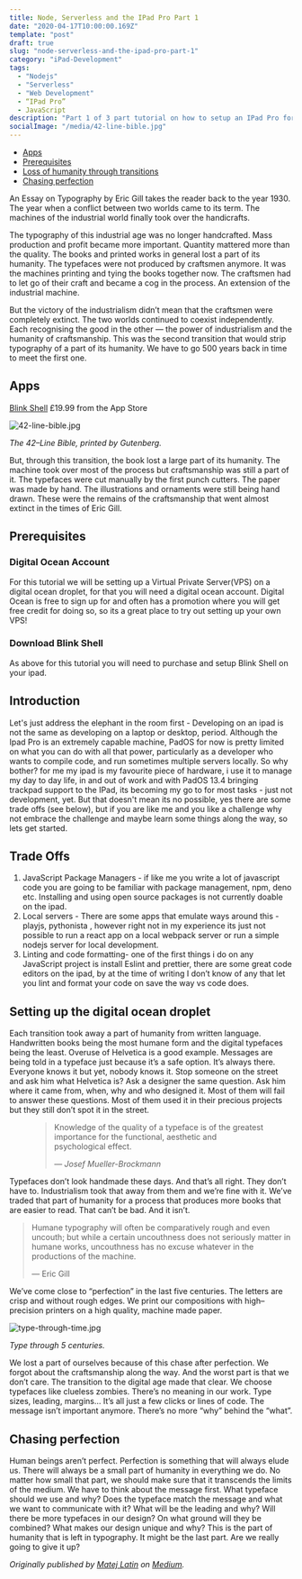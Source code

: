 ```yaml
---
title: Node, Serverless and the IPad Pro Part 1
date: "2020-04-17T10:00:00.169Z"
template: "post"
draft: true
slug: "node-serverless-and-the-ipad-pro-part-1"
category: "iPad-Development"
tags:
  - "Nodejs"
  - "Serverless"
  - "Web Development"
  - “IPad Pro”
  - JavaScript
description: "Part 1 of 3 part tutorial on how to setup an IPad Pro for Developing Serverless API’s using Node Js."
socialImage: "/media/42-line-bible.jpg"
---
```


- [Apps](#the-first-transition)
- [Prerequisites](#the-digital-age)
- [Loss of humanity through transitions](#loss-of-humanity-through-transitions)
- [Chasing perfection](#chasing-perfection)

An Essay on Typography by Eric Gill takes the reader back to the year 1930. The year when a conflict between two worlds came to its term. The machines of the industrial world finally took over the handicrafts.

The typography of this industrial age was no longer handcrafted. Mass production and profit became more important. Quantity mattered more than the quality. The books and printed works in general lost a part of its humanity. The typefaces were not produced by craftsmen anymore. It was the machines printing and tying the books together now. The craftsmen had to let go of their craft and became a cog in the process. An extension of the industrial machine.

But the victory of the industrialism didn’t mean that the craftsmen were completely extinct. The two worlds continued to coexist independently. Each recognising the good in the other — the power of industrialism and the humanity of craftsmanship. This was the second transition that would strip typography of a part of its humanity. We have to go 500 years back in time to meet the first one.

## Apps

[Blink Shell](https://apps.apple.com/gb/app/blink-shell-mosh-ssh-client/id1156707581) £19.99 from the App Store


![42-line-bible.jpg](/media/42-line-bible.jpg)

*The 42–Line Bible, printed by Gutenberg.*

But, through this transition, the book lost a large part of its humanity. The machine took over most of the process but craftsmanship was still a part of it. The typefaces were cut manually by the first punch cutters. The paper was made by hand. The illustrations and ornaments were still being hand drawn. These were the remains of the craftsmanship that went almost extinct in the times of Eric Gill.

## Prerequisites

### Digital Ocean Account
For this tutorial we will be setting up a Virtual Private Server(VPS) on a digital ocean droplet, for that you will need a digital ocean account. Digital Ocean is free to sign up for and often has a promotion where you will get free credit for doing so, so its a great place to try out setting up your own VPS!

### Download Blink Shell
As above for this tutorial you will need to purchase and setup Blink Shell on your ipad.



## Introduction

Let's just address the elephant in the room first - Developing on an ipad is not the same as developing on a laptop or desktop, period. Although the Ipad Pro is an extremely capable machine, PadOS for now is pretty limited on what you can do with all that power, particularly as a developer who wants to compile code, and run sometimes multiple servers locally. So why bother? for me my ipad is my favourite piece of hardware, i use it to manage my day to day life, in and out of work and with PadOS 13.4 bringing trackpad support to the IPad, its becoming my go to for most tasks - just not development, yet.  But that doesn't mean its no possible,  yes there are some trade offs (see below), but if you are like me and you like a challenge why not embrace the challenge and maybe learn some things along the way, so lets get started.

## Trade Offs
1. JavaScript Package Managers - if like me you write a lot of javascript code you are going to be familiar with package management, npm, deno etc. Installing and using open source packages is not currently doable on the ipad.
2. Local servers - There are some apps that emulate ways around this - playjs, pythonista , however right not in my experience its just not possible to run a react app on a local webpack server or run a simple nodejs server for local development.
3. Linting and code formatting- one of the first things i do on any JavaScript project is install Eslint and prettier, there are some great code editors on the ipad, by at the time of writing I don’t know of any that let you  lint and format your code on save the way vs code does.


## Setting up the digital ocean droplet

Each transition took away a part of humanity from written language. Handwritten books being the most humane form and the digital typefaces being the least. Overuse of Helvetica is a good example. Messages are being told in a typeface just because it’s a safe option. It’s always there. Everyone knows it but yet, nobody knows it. Stop someone on the street and ask him what Helvetica is? Ask a designer the same question. Ask him where it came from, when, why and who designed it. Most of them will fail to answer these questions. Most of them used it in their precious projects but they still don’t spot it in the street.

<figure>
	<blockquote>
		<p>Knowledge of the quality of a typeface is of the greatest importance for the functional, aesthetic and psychological effect.</p>
		<footer>
			<cite>— Josef Mueller-Brockmann</cite>
		</footer>
	</blockquote>
</figure>

Typefaces don’t look handmade these days. And that’s all right. They don’t have to. Industrialism took that away from them and we’re fine with it. We’ve traded that part of humanity for a process that produces more books that are easier to read. That can’t be bad. And it isn’t.

> Humane typography will often be comparatively rough and even uncouth; but while a certain uncouthness does not seriously matter in humane works, uncouthness has no excuse whatever in the productions of the machine.
>
> — Eric Gill

We’ve come close to “perfection” in the last five centuries. The letters are crisp and without rough edges. We print our compositions with high–precision printers on a high quality, machine made paper.

![type-through-time.jpg](/media/type-through-time.jpg)

*Type through 5 centuries.*

We lost a part of ourselves because of this chase after perfection. We forgot about the craftsmanship along the way. And the worst part is that we don’t care. The transition to the digital age made that clear. We choose typefaces like clueless zombies. There’s no meaning in our work. Type sizes, leading, margins… It’s all just a few clicks or lines of code. The message isn’t important anymore. There’s no more “why” behind the “what”.

## Chasing perfection

Human beings aren’t perfect. Perfection is something that will always elude us. There will always be a small part of humanity in everything we do. No matter how small that part, we should make sure that it transcends the limits of the medium. We have to think about the message first. What typeface should we use and why? Does the typeface match the message and what we want to communicate with it? What will be the leading and why? Will there be more typefaces in our design? On what ground will they be combined? What makes our design unique and why? This is the part of humanity that is left in typography. It might be the last part. Are we really going to give it up?

*Originally published by [Matej Latin](http://matejlatin.co.uk/) on [Medium](https://medium.com/design-notes/humane-typography-in-the-digital-age-9bd5c16199bd?ref=webdesignernews.com#.lygo82z0x).*